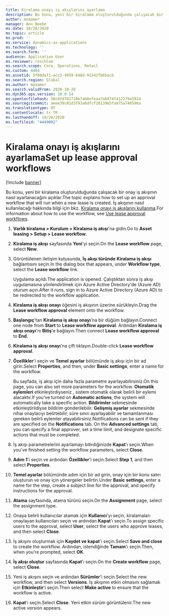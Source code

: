 ```yaml
---
title: Kiralama onayı iş akışlarını ayarlama
description: Bu konu, yeni bir kiralama oluşturulduğunda çalışacak bir onay iş akışının nasıl ayarlanacağını açıklar.
author: moaamer
manager: Ann Beebe
ms.date: 10/28/2020
ms.topic: article
ms.prod: ''
ms.service: dynamics-ax-applications
ms.technology: ''
ms.search.form: ''
audience: Application User
ms.reviewer: roschlom
ms.search.scope: Core, Operations, Retail
ms.custom: 4464
ms.assetid: 5f89daf1-acc2-4959-b48d-91542fb6bacb
ms.search.region: Global
ms.author: moaamer
ms.search.validFrom: 2020-10-28
ms.dyn365.ops.version: 10.0.14
ms.openlocfilehash: 58c0fd781710b7ab8efeaa7a6874f412279a5924
ms.sourcegitcommit: aeee39c01d3f93a6dfcf2013965fa975a740596a
ms.translationtype: HT
ms.contentlocale: tr-TR
ms.lasthandoff: 10/28/2020
ms.locfileid: "4449002"
---
```

# <a name="set-up-lease-approval-workflows"></a><span data-ttu-id="db450-103">Kiralama onayı iş akışlarını ayarlama</span><span class="sxs-lookup"><span data-stu-id="db450-103">Set up lease approval workflows</span></span>

[!include [banner](../includes/banner.md)]

<span data-ttu-id="db450-104">Bu konu, yeni bir kiralama oluşturulduğunda çalışacak bir onay iş akışının nasıl ayarlanacağını açıklar.</span><span class="sxs-lookup"><span data-stu-id="db450-104">The topic explains how to set up an approval workflow that will run when a new lease is created.</span></span> <span data-ttu-id="db450-105">İş akışının nasıl kullanılacağı hakkında bilgi için bkz. [Kiralama onayı iş akışlarını kullanma](use-create-lease-wrkflw.md).</span><span class="sxs-lookup"><span data-stu-id="db450-105">For information about how to use the workflow, see [Use lease approval workflows](use-create-lease-wrkflw.md).</span></span> 

1. <span data-ttu-id="db450-106">**Varlık kiralama \> Kurulum \> Kiralama iş akışı**'na gidin.</span><span class="sxs-lookup"><span data-stu-id="db450-106">Go to **Asset leasing \> Setup \> Lease workflow**.</span></span>
2. <span data-ttu-id="db450-107">**Kiralama iş akışı** sayfasında **Yeni**'yi seçin.</span><span class="sxs-lookup"><span data-stu-id="db450-107">On the **Lease workflow** page, select **New**.</span></span>
3. <span data-ttu-id="db450-108">Görüntülenen iletişim kutusunda, **İş akışı türünde** **Kiralama iş akışı** bağlantısını seçin.</span><span class="sxs-lookup"><span data-stu-id="db450-108">In the dialog box that appears, under **Workflow type**, select the **Lease workflow** link.</span></span>

    <span data-ttu-id="db450-109">Uygulama açıldı.</span><span class="sxs-lookup"><span data-stu-id="db450-109">The application is opened.</span></span> <span data-ttu-id="db450-110">Çalıştıktan sonra iş akışı uygulamasına yönlendirilmek için Azure Active Directory'de (Azure AD) oturum açın.</span><span class="sxs-lookup"><span data-stu-id="db450-110">After it runs, sign in to Azure Active Directory (Azure AD) to be redirected to the workflow application.</span></span>

4. <span data-ttu-id="db450-111">**Kiralama iş akışı onayı** öğesini iş akışının üzerine sürükleyin.</span><span class="sxs-lookup"><span data-stu-id="db450-111">Drag the **Lease workflow approval** element onto the workflow.</span></span>
5. <span data-ttu-id="db450-112">**Başlangıç**'tan **Kiralama iş akışı onayı**'na bir düğüm bağlayın.</span><span class="sxs-lookup"><span data-stu-id="db450-112">Connect one node from **Start** to **Lease workflow approval**.</span></span> <span data-ttu-id="db450-113">Ardından **Kiralama iş akışı onayı**'nı **Bitiş**'e bağlayın.</span><span class="sxs-lookup"><span data-stu-id="db450-113">Then connect **Lease workflow approval** to **End**.</span></span>
6. <span data-ttu-id="db450-114">**Kiralama iş akışı onayı**'na çift tıklayın.</span><span class="sxs-lookup"><span data-stu-id="db450-114">Double-click **Lease workflow approval**.</span></span>
7. <span data-ttu-id="db450-115">**Özellikler**'i seçin ve **Temel ayarlar** bölümünde iş akışı için bir ad girin.</span><span class="sxs-lookup"><span data-stu-id="db450-115">Select **Properties**, and then, under **Basic settings**, enter a name for the workflow.</span></span>

    <span data-ttu-id="db450-116">Bu sayfada, iş akışı için daha fazla parametre ayarlayabilirsiniz.</span><span class="sxs-lookup"><span data-stu-id="db450-116">On this page, you can also set more parameters for the workflow.</span></span> <span data-ttu-id="db450-117">**Otomatik eylemleri** etkinleştirdiyseniz , sistem otomatik olarak belirli bir eylemi alacaktır.</span><span class="sxs-lookup"><span data-stu-id="db450-117">If you've turned on **Automatic actions**, the system will automatically take a specific action.</span></span> <span data-ttu-id="db450-118">**Bildirimler** sekmesinde etkinleştirildiyse bildirim gönderilebilir. **Gelişmiş ayarlar** sekmesinde nihai onaylacıyı belirtebilir, süre sınırı ayarlayabilir ve tamamlanması gereken belirli eylemler atayabilirsiniz.</span><span class="sxs-lookup"><span data-stu-id="db450-118">Notifications can be sent if they are specified on the **Notifications** tab. On the **Advanced settings** tab, you can specify a final approver, set a time limit, and designate specific actions that must be completed.</span></span>

8. <span data-ttu-id="db450-119">İş akışı parametrelerini ayarlamayı bitirdiğinizde **Kapat**'ı seçin.</span><span class="sxs-lookup"><span data-stu-id="db450-119">When you've finished setting the workflow parameters, select **Close**.</span></span>
9. <span data-ttu-id="db450-120">**Adım 1**'i seçin ve ardından **Özellikler**'i seçin.</span><span class="sxs-lookup"><span data-stu-id="db450-120">Select **Step 1**, and then select **Properties**.</span></span>
10. <span data-ttu-id="db450-121">**Temel ayarlar** bölümünde adım için bir ad girin, onay için bir konu satırı oluşturun ve onay için yönergeler belirtin.</span><span class="sxs-lookup"><span data-stu-id="db450-121">Under **Basic settings**, enter a name for the step, create a subject line for the approval, and specify instructions for the approval.</span></span>
11. <span data-ttu-id="db450-122">**Atama** sayfasında, atama türünü seçin.</span><span class="sxs-lookup"><span data-stu-id="db450-122">On the **Assignment** page, select the assignment type.</span></span>
12. <span data-ttu-id="db450-123">Onaya belirli kullanıcılar atamak için **Kullanıcı**'yı seçin, kiralamaları onaylayan kullanıcıları seçin ve ardından **Kapat**'ı seçin.</span><span class="sxs-lookup"><span data-stu-id="db450-123">To assign specific users to the approval, select **User**, select the users who approve leases, and then select **Close**.</span></span>
13. <span data-ttu-id="db450-124">İş akışını oluşturmak için **Kaydet ve kapat**'ı seçin.</span><span class="sxs-lookup"><span data-stu-id="db450-124">Select **Save and close** to create the workflow.</span></span> <span data-ttu-id="db450-125">Ardından, istendiğinde **Tamam**'ı seçin.</span><span class="sxs-lookup"><span data-stu-id="db450-125">Then, when you're prompted, select **OK**.</span></span>
14. <span data-ttu-id="db450-126">**İş akışı oluştur** sayfasında **Kapat**'ı seçin.</span><span class="sxs-lookup"><span data-stu-id="db450-126">On the **Create workflow** page, select **Close**.</span></span>
14. <span data-ttu-id="db450-127">Yeni iş akışını seçin ve ardından **Sürümler**'i seçin.</span><span class="sxs-lookup"><span data-stu-id="db450-127">Select the new workflow, and then select **Versions**.</span></span> <span data-ttu-id="db450-128">İş akışının etkin olmasını sağlamak için **Etkinleştir**'i seçin.</span><span class="sxs-lookup"><span data-stu-id="db450-128">Then select **Make active** to ensure that the workflow is active.</span></span>
15. <span data-ttu-id="db450-129">**Kapat**'ı seçin.</span><span class="sxs-lookup"><span data-stu-id="db450-129">Select **Close**.</span></span> <span data-ttu-id="db450-130">Yeni etkin sürüm görüntülenir.</span><span class="sxs-lookup"><span data-stu-id="db450-130">The new active version appears.</span></span>
